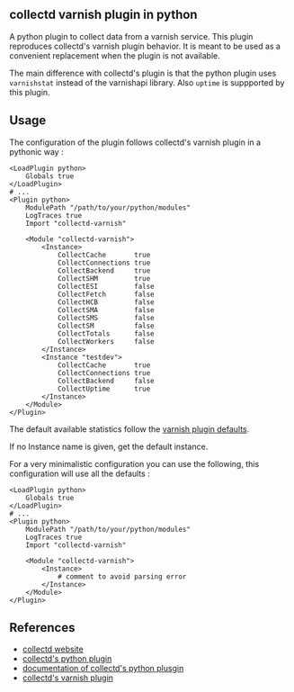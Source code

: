 collectd varnish plugin in python
---------------------------------

A python plugin to collect data from a varnish service. This plugin reproduces collectd's varnish plugin behavior. It is meant to be used as a convenient replacement when the plugin is not available.

The main difference with collectd's plugin is that the python plugin uses `varnishstat` instead of the varnishapi library. Also `uptime` is suppported by this plugin.

Usage
-----

The configuration of the plugin follows collectd's varnish plugin in a pythonic way :

    <LoadPlugin python>
        Globals true
    </LoadPlugin>
    # ...
    <Plugin python>
        ModulePath "/path/to/your/python/modules"
        LogTraces true
        Import "collectd-varnish"

        <Module "collectd-varnish">
            <Instance>
                CollectCache       true
                CollectConnections true
                CollectBackend     true
                CollectSHM         true
                CollectESI         false
                CollectFetch       false
                CollectHCB         false
                CollectSMA         false
                CollectSMS         false
                CollectSM          false
                CollectTotals      false
                CollectWorkers     false
            </Instance>
            <Instance "testdev">
                CollectCache       true
                CollectConnections true
                CollectBackend     false
                CollectUptime      true
            </Instance>
        </Module>
    </Plugin>

The default available statistics follow the [varnish plugin defaults](http://collectd.org/wiki/index.php/Plugin:Varnish#Available_statistics).

If no Instance name is given, get the default instance.

For a very minimalistic configuration you can use the following, this configuration will use all the defaults :

    <LoadPlugin python>
        Globals true
    </LoadPlugin>
    # ...
    <Plugin python>
        ModulePath "/path/to/your/python/modules"
        LogTraces true
        Import "collectd-varnish"

        <Module "collectd-varnish">
            <Instance>
                # comment to avoid parsing error
            </Instance>
        </Module>
    </Plugin>

References
----------

* [collectd website](http://collectd.org/)
* [collectd's python plugin](http://collectd.org/wiki/index.php/Plugin:Python)
* [documentation of collectd's python plusgin](http://collectd.org/documentation/manpages/collectd-python.5.shtml)
* [collectd's varnish plugin](http://collectd.org/wiki/index.php/Plugin:Varnish)
